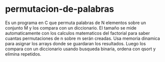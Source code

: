 # permutacion-de-palabras
Es un programa en C que permuta palabras de N elementos sobre un conjunto M y los compara con un diccionario.
El tamaño se mide automaticamente con los calculos matematicos del factorial para saber cuantas permutaciones de n sobre m serán creadas. Usa memoria dinamica para asignar los arrays donde se guardaran los resultados. Luego los compara con un diccionario usando busqueda binaria, ordena con qsort y elimina repetidos.
